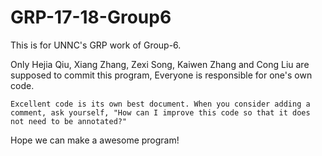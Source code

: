# GRP-17-18-Group6
This is for UNNC's GRP work of Group-6.

Only Hejia Qiu, Xiang Zhang, Zexi Song, Kaiwen Zhang and Cong Liu are supposed to commit this program, Everyone is responsible for one's own code.

	Excellent code is its own best document. When you consider adding a comment, ask yourself, "How can I improve this code so that it does not need to be annotated?"

Hope we can make a awesome program!

